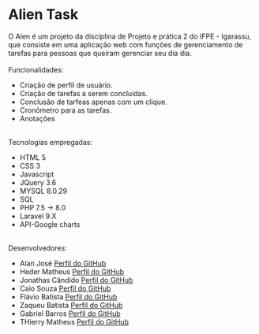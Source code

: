 # Alien Task
O Alen é um projeto da disciplina de Projeto e prática 2 do IFPE - Igarassu, que consiste em uma aplicação web com funções de gerenciamento de tarefas para pessoas que queiram gerenciar seu dia dia.
<br><br>
<span>Funcionalidades:</span>
<ul>
  <li>Criação de perfil de usuário.</li>
  <li>Criação de tarefas a serem concluídas.</li>
  <li>Conclusão de tarfeas apenas com um clique.</li>
  <li>Cronômetro para as tarefas.</li>
  <li>Anotações</li>
  </ul>
  <br>
  <span>Tecnologias empregadas:</span>
  <ul>
  <li>HTML 5</li>
  <li>CSS 3</li>
  <li>Javascript</li>
  <li>JQuery 3.6</li>
  <li>MYSQL 8.0.29</li>
  <li>SQL</li>
  <li>PHP 7.5 -> 8.0</li>
  <li>Laravel 9.X</li>
  <li>API-Google charts</li>
  </ul>
  <br>
  <span>Desenvolvedores:</span>
  <ul>
  <li>Alan José <a href="https://github.com/Alanjoose">Perfil do GitHub</a></li>
  <li>Heder Matheus <a href="https://github.com/Hederblz">Perfil do GitHub</a></li>
  <li>Jonathas Cândido <a href="https://github.com/jonatas2021">Perfil do GitHub</a></li>
  <li>Caio Souza <a href="https://github.com/CaioSousa32">Perfil do GitHub</a></li>
  <li>Flávio Batista <a href="https://github.com/FlavioBatistaVS">Perfil do GitHub</a></li>
  <li>Zaqueu Batista <a href="https://github.com/5636b">Perfil do GitHub</a></li>
  <li>Gabriel Barros <a href="https://github.com/GabrielBarros9">Perfil do GitHub</a></li>
  <li>THierry Matheus <a href="https://github.com/ThierryMatheus">Perfil do GitHub</a></li>
  </ul>
